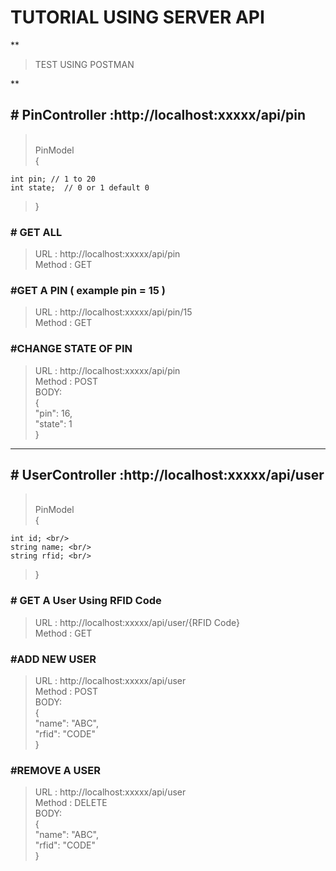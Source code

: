 
# TUTORIAL USING SERVER API <br/>
**

> TEST USING POSTMAN <br/>

**

## # PinController :http://localhost:xxxxx/api/pin <br/>
> <br/>
>PinModel <br/> 
>{ <br/>
	int pin; // 1 to 20 
	int state;  // 0 or 1 default 0 
>} <br/>

### # GET ALL <br/>
>URL : http://localhost:xxxxx/api/pin <br/>
Method : GET <br/>

### #GET A PIN ( example pin = 15 ) <br/>
>URL : http://localhost:xxxxx/api/pin/15 <br/>
Method : GET <br/>

### #CHANGE STATE OF PIN <br/>
>URL : http://localhost:xxxxx/api/pin <br/>
Method : POST <br/>
BODY: <br/>
{ <br/>
	"pin": 16, <br/>
	"state": 1 <br/>
} <br/>


----------
## # UserController :http://localhost:xxxxx/api/user <br/>
> <br/>
>PinModel <br/>
>{ <br/>
	int id; <br/>
	string name; <br/>
	string rfid; <br/>
>} <br/>

### # GET A User Using RFID Code <br/>
>URL : http://localhost:xxxxx/api/user/{RFID Code} <br/>
Method : GET <br/>

### #ADD NEW USER <br/>
>URL : http://localhost:xxxxx/api/user <br/>
Method : POST <br/>
BODY: <br/>
{ <br/>
	"name": "ABC", <br/>
	"rfid": "CODE" <br/>
} <br/>
 
### #REMOVE A USER <br/>
>URL : http://localhost:xxxxx/api/user <br/>
Method : DELETE <br/>
BODY: <br/>
{ <br/>
	"name": "ABC", <br/>
	"rfid": "CODE" <br/>
} <br/>